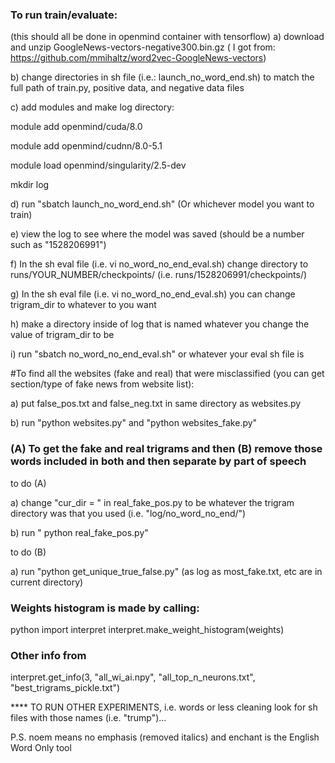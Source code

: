 ### To run train/evaluate: ###
  (this should all be done in openmind container with tensorflow)
  a) download and unzip GoogleNews-vectors-negative300.bin.gz ( I got from: https://github.com/mmihaltz/word2vec-GoogleNews-vectors)
 
  b) change directories in sh file (i.e.: launch_no_word_end.sh) to match the full path of train.py, positive data, and negative data files
  
  c) add modules and make log directory: 
  
module add openmind/cuda/8.0

module add openmind/cudnn/8.0-5.1

module load openmind/singularity/2.5-dev

mkdir log
  
  d) run "sbatch launch_no_word_end.sh" (Or whichever model you want to train)
  
  e) view the log to see where the model was saved (should be a number such as "1528206991")
  
  f) In the sh eval file (i.e. vi no_word_no_end_eval.sh) change directory to runs/YOUR_NUMBER/checkpoints/ (i.e. runs/1528206991/checkpoints/)
  
  g) In the sh eval file (i.e. vi no_word_no_end_eval.sh) you can change trigram_dir to whatever to you want
  
  h) make a directory inside of log that is named whatever you change the value of trigram_dir to be
  
  i) run "sbatch no_word_no_end_eval.sh" or whatever your eval sh file is
  
#To find all the websites (fake and real) that were misclassified (you can get section/type of fake news from website list):

  a) put false_pos.txt and false_neg.txt in same directory as websites.py
  
  b) run "python websites.py" and "python websites_fake.py"
 
 
### (A) To get the fake and real trigrams and then (B) remove those words included in both and then separate by part of speech ###
  
 to do (A)
 
  a) change "cur_dir = " in real_fake_pos.py to be whatever the trigram directory was that you used (i.e. "log/no_word_no_end/")
  
  b) run " python real_fake_pos.py"
  
 to do (B)
 
  a) run "python get_unique_true_false.py" (as log as most_fake.txt, etc are in current directory)
  
 
### Weights histogram is made by calling: ###
python
import interpret
interpret.make_weight_histogram(weights)

### Other info from  ###
interpret.get_info(3, "all_wi_ai.npy", "all_top_n_neurons.txt", "best_trigrams_pickle.txt") 


**** TO RUN OTHER EXPERIMENTS, i.e. words or less cleaning look for sh files with those names (i.e. "trump")... 

P.S. noem means no emphasis (removed italics) and enchant is the English Word Only tool
